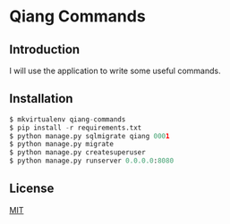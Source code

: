 # Qiang Commands

## Introduction

I will use the application to write some useful commands.

## Installation

```python
$ mkvirtualenv qiang-commands
$ pip install -r requirements.txt
$ python manage.py sqlmigrate qiang 0001
$ python manage.py migrate
$ python manage.py createsuperuser
$ python manage.py runserver 0.0.0.0:8080
```

## License

[MIT](http://opensource.org/licenses/MIT)
